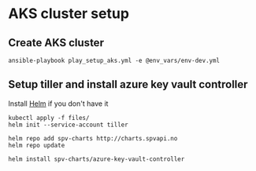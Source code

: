 # AKS cluster setup

## Create AKS cluster

`ansible-playbook play_setup_aks.yml -e @env_vars/env-dev.yml`

## Setup tiller and install azure key vault controller

Install [Helm](https://helm.sh/docs/using_helm/) if you don't have it

```
kubectl apply -f files/
helm init --service-account tiller
```
```
helm repo add spv-charts http://charts.spvapi.no
helm repo update

helm install spv-charts/azure-key-vault-controller
```

